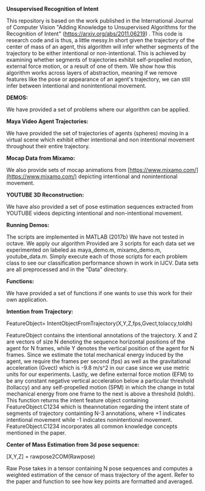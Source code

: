 **Unsupervised Recognition of Intent**

This repository is based on the work published in the International Journal of Computer Vision &quot;Adding Knowledge to Unsupervised Algorithms for the Recognition of Intent&quot; (https://arxiv.org/abs/2011.06219) . This code is research code and is thus, a little messy.In short given the trajectory of the center of mass of an agent, this algorithm will infer whether segments of the trajectory to be either intentional or non-intentional. This is achieved by examining whether segments of trajectories exhibit self-propelled motion, external force motion, or a result of one of them. We show how this algorithm works across layers of abstraction, meaning if we remove features like the pose or appearance of an agent&#39;s trajectory, we can still infer between intentional and nonintentional movement.

**DEMOS:**

We have provided a set of problems where our algorithm can be applied.

**Maya Video Agent Trajectories:**

We have provided the set of trajectories of agents (spheres) moving in a virtual scene which exhibit either intentional and non intentional movement throughout their entire trajectory.

**Mocap Data from Mixamo:**

We also provide sets of mocap animations from [https://www.mixamo.com/](https://www.mixamo.com/) depicting intentional and nonintentional movement.

**YOUTUBE 3D Reconstruction:**

We have also provided a set of pose estimation sequences extracted from YOUTUBE videos depicting intentional and non-intentional movement.

**Running Demos:**

The scripts are implemented in MATLAB (2017b) We have not tested in octave. We apply our algorithm Provided are 3 scripts for each data set we experimented on labeled as maya\_demo.m, mixamo\_demo.m, youtube\_data.m. Simply execute each of those scripts for each problem class to see our classification performance shown in work in IJCV. Data sets are all preprocessed and in the &quot;Data&quot; directory.

**Functions:**

We have provided a set of functions if one wants to use this work for their own application.

**Intention from Trajectory:**

FeatureObject= IntentObjectFromTrajectory(X,Y,Z,fps,Gvect,tolaccy,toldh)

FeatureObject contains the intentional annotations of the trajectory. X and Z are vectors of size N denoting the sequence horizontal positions of the agent for N frames, while Y denotes the vertical position of the agent for N frames. Since we estimate the total mechanical energy induced by the agent, we require the frames per second (fps) as well as the gravitational acceleration (Gvect) which is -9.8 m/s^2 in our case since we use metric units for our experiments. Lastly, we define external force motion (EFM) to be any constant negative vertical acceleration below a particular threshold (tollaccy) and any self-propelled motion (SPM) in which the change in total mechanical energy from one frame to the next is above a threshold (toldh). This function returns the intent feature object containing FeatureObject.C1234 which is theannotation regarding the intent state of segments of trajectory containting N-3 annotations, where +1 indicates intentional movement while -1 indicates nonintentional movement. FeatureObject.C1234 incorporates all common knowledge concepts mentioned in the paper.

**Center of Mass Estimation from 3d pose sequence:**

[X,Y,Z] = rawpose2COM(Rawpose)

Raw Pose takes in a tensor containing N pose sequences and computes a weighted estimation of the censor of mass trajectory of the agent. Refer to the paper and function to see how key points are formatted and averaged.
